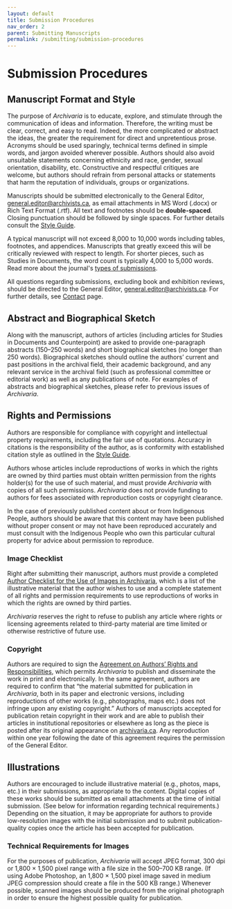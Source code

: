 ```yaml
---
layout: default
title: Submission Procedures
nav_order: 2
parent: Submitting Manuscripts
permalink: /submitting/submission-procedures
---
```

# Submission Procedures

## Manuscript Format and Style

The purpose of *Archivaria* is to educate, explore, and stimulate through the communication of ideas and information. Therefore, the writing must be clear, correct, and easy to read. Indeed, the more complicated or abstract the ideas, the greater the requirement for direct and unpretentious prose. Acronyms should be used sparingly, technical terms defined in simple words, and jargon avoided wherever possible. Authors should also avoid unsuitable statements concerning ethnicity and race, gender, sexual orientation, disability, etc. Constructive and respectful critiques are welcome, but authors should refrain from personal attacks or statements that harm the reputation of individuals, groups or organizations. 

Manuscripts should be submitted electronically to the General Editor, [general.editor@archivists.ca](mailto:general.editor@archivists.ca), as email attachments in MS Word (.docx) or Rich Text Format (.rtf). All text and footnotes should be **double-spaced**. Closing punctuation should be followed by single spaces. For further details consult the [Style Guide](/style-guide/style).

A typical manuscript will not exceed 8,000 to 10,000 words including tables, footnotes, and appendices. Manuscripts that greatly exceed this will be critically reviewed with respect to length. For shorter pieces, such as Studies in Documents, the word count is typically 4,000 to 5,000 words. Read more about the journal's [types of submissions](/style-guide/submitting/types-of-submissions).

All questions regarding submissions, excluding book and exhibition reviews, should be directed to the General Editor, [general.editor@archivists.ca](mailto:general.editor@archivists.ca). For further details, see [Contact](/style-guide/contact) page.

## Abstract and Biographical Sketch
Along with the manuscript, authors of articles (including articles for Studies in Documents and Counterpoint) are asked to provide one-paragraph abstracts (150–250 words) and short biographical sketches (no longer than 250 words). Biographical sketches should outline the authors’ current and past positions in the archival field, their academic background, and any relevant service in the archival field (such as professional committee or editorial work) as well as any publications of note. For examples of abstracts and biographical sketches, please refer to previous issues of *Archivaria*.

## Rights and Permissions
Authors are responsible for compliance with copyright and intellectual property requirements, including the fair use of quotations. Accuracy in citations is the responsibility of the author, as is conformity with established citation style as outlined in the [Style Guide](/style-guide/style/source-citations).

Authors whose articles include reproductions of works in which the rights are owned by third parties must obtain written permission from the rights holder(s) for the use of such material, and must provide *Archivaria* with copies of all such permissions. *Archivaria* does not provide funding to authors for fees associated with reproduction costs or copyright clearance.

In the case of previously published content about or from Indigenous People, authors should be aware that this content may have been published without proper consent or may not have been reproduced accurately and must consult with the Indigenous People who own this particular cultural property for advice about permission to reproduce.

### Image Checklist
Right after submitting their manuscript, authors must provide a completed [Author Checklist for the Use of Images in Archivaria](https://archivists_ca.formstack.com/forms/author_checklist_images), which is a list of the illustrative material that the author wishes to use and a complete statement of all rights and permission requirements to use reproductions of works in which the rights are owned by third parties.

*Archivaria* reserves the right to refuse to publish any article where rights or licensing agreements related to third-party material are time limited or otherwise restrictive of future use.

### Copyright
Authors are required to sign the [Agreement on Authors’ Rights and Responsibilities](https://archivists_ca.formstack.com/forms/agreement_on_authors_rights_and_responsibilities), which permits *Archivaria* to publish and disseminate the work in print and electronically. In the same agreement, authors are required to confirm that “the material submitted for publication in *Archivaria*, both in its paper and electronic versions, including reproductions of other works (e.g., photographs, maps etc.) does not infringe upon any existing copyright.” Authors of manuscripts accepted for publication retain copyright in their work and are able to publish their articles in institutional repositories or elsewhere as long as the piece is posted after its original appearance on [archivaria.ca](https://archivaria.ca). Any reproduction within one year following the date of this agreement requires the permission of the General Editor.

## Illustrations
Authors are encouraged to include illustrative material (e.g., photos, maps, etc.) in their submissions, as appropriate to the content. Digital copies of these works should be submitted as email attachments at the time of initial submission. (See below for information regarding technical requirements.) Depending on the situation, it may be appropriate for authors to provide low-resolution images with the initial submission and to submit publication-quality copies once the article has been accepted for publication.

### Technical Requirements for Images
For the purposes of publication, *Archivaria* will accept JPEG format, 300 dpi or 1,800 × 1,500 pixel range with a file size in the 500–700 KB range. (If using Adobe Photoshop, an 1,800 × 1,500 pixel image saved in medium JPEG compression should create a file in the 500 KB range.) Whenever possible, scanned images should be produced from the original photograph in order to ensure the highest possible quality for publication.
